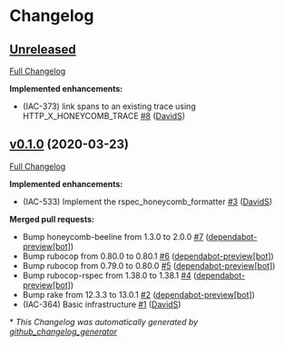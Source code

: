 # Changelog

## [Unreleased](https://github.com/puppetlabs/rspec_honeycomb_formatter/tree/HEAD)

[Full Changelog](https://github.com/puppetlabs/rspec_honeycomb_formatter/compare/v0.1.0...HEAD)

**Implemented enhancements:**

- \(IAC-373\) link spans to an existing trace using HTTP\_X\_HONEYCOMB\_TRACE [\#8](https://github.com/puppetlabs/rspec_honeycomb_formatter/pull/8) ([DavidS](https://github.com/DavidS))

## [v0.1.0](https://github.com/puppetlabs/rspec_honeycomb_formatter/tree/v0.1.0) (2020-03-23)

[Full Changelog](https://github.com/puppetlabs/rspec_honeycomb_formatter/compare/d68415c9abe0d4eb9bb28e72fe4da740dc623112...v0.1.0)

**Implemented enhancements:**

- \(IAC-533\) Implement the rspec\_honeycomb\_formatter [\#3](https://github.com/puppetlabs/rspec_honeycomb_formatter/pull/3) ([DavidS](https://github.com/DavidS))

**Merged pull requests:**

- Bump honeycomb-beeline from 1.3.0 to 2.0.0 [\#7](https://github.com/puppetlabs/rspec_honeycomb_formatter/pull/7) ([dependabot-preview[bot]](https://github.com/apps/dependabot-preview))
- Bump rubocop from 0.80.0 to 0.80.1 [\#6](https://github.com/puppetlabs/rspec_honeycomb_formatter/pull/6) ([dependabot-preview[bot]](https://github.com/apps/dependabot-preview))
- Bump rubocop from 0.79.0 to 0.80.0 [\#5](https://github.com/puppetlabs/rspec_honeycomb_formatter/pull/5) ([dependabot-preview[bot]](https://github.com/apps/dependabot-preview))
- Bump rubocop-rspec from 1.38.0 to 1.38.1 [\#4](https://github.com/puppetlabs/rspec_honeycomb_formatter/pull/4) ([dependabot-preview[bot]](https://github.com/apps/dependabot-preview))
- Bump rake from 12.3.3 to 13.0.1 [\#2](https://github.com/puppetlabs/rspec_honeycomb_formatter/pull/2) ([dependabot-preview[bot]](https://github.com/apps/dependabot-preview))
- \(IAC-364\) Basic infrastructure [\#1](https://github.com/puppetlabs/rspec_honeycomb_formatter/pull/1) ([DavidS](https://github.com/DavidS))



\* *This Changelog was automatically generated by [github_changelog_generator](https://github.com/github-changelog-generator/github-changelog-generator)*
